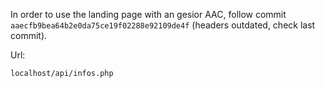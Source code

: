 In order to use the landing page with an gesior AAC, follow commit `aaecfb9bea64b2e0da75ce19f02288e92109de4f` (headers outdated, check last commit).

Url:
```
localhost/api/infos.php